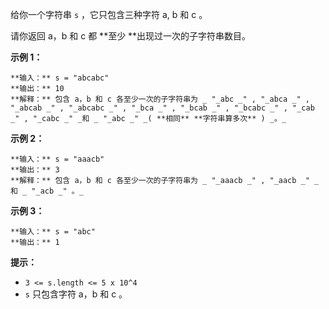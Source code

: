 给你一个字符串 `s` ，它只包含三种字符 a, b 和 c 。

请你返回 a，b 和 c 都  **至少  **出现过一次的子字符串数目。



**示例 1：**

    
    
    **输入：** s = "abcabc"
    **输出：** 10
    **解释：** 包含 a，b 和 c 各至少一次的子字符串为 _ "_abc _" , "_abca _" , "_abcab _" , "_abcabc _" , "_bca _" , "_bcab _" , "_bcabc _" , "_cab _" , "_cabc _" _和 _ "_abc _" _( **相同** **字符串算多次** ) _。_
    

**示例 2：**

    
    
    **输入：** s = "aaacb"
    **输出：** 3
    **解释：** 包含 a，b 和 c 各至少一次的子字符串为 _ "_aaacb _" , "_aacb _" _和 _ "_acb _" 。_
    

**示例 3：**

    
    
    **输入：** s = "abc"
    **输出：** 1
    



**提示：**

  * `3 <= s.length <= 5 x 10^4`
  * `s` 只包含字符 a，b 和 c 。

